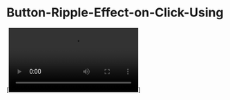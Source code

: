 # Button-Ripple-Effect-on-Click-Using

[![Watch the video](https://user-images.githubusercontent.com/66250856/106809431-f43b6880-666b-11eb-9b71-ceefd6e9588f.mp4)]

